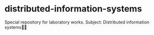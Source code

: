 # distributed-information-systems
Special repository for laboratory works. Subject: Distributed information systems👨‍🎓


